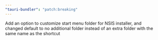 ```yaml
---
"tauri-bundler": "patch:breaking"
---
```


Add an option to customize start menu folder for NSIS installer, and changed default to no additional folder instead of an extra folder with the same name as the shortcut
